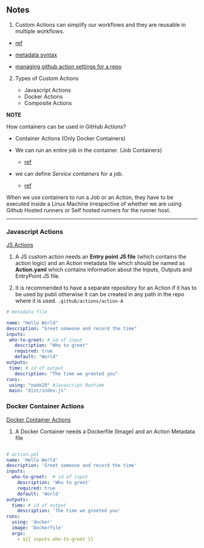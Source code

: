 ## Notes

1. Custom Actions can simplify our workflows and they are reusable in multiple workflows.

 - [ref](https://docs.github.com/en/actions/creating-actions/about-custom-actions)

 - [metadata syntax](https://docs.github.com/en/actions/creating-actions/metadata-syntax-for-github-actions#runs-for-javascript-actions)

 - [managing github action settings for a repo](https://docs.github.com/en/repositories/managing-your-repositorys-settings-and-features/enabling-features-for-your-repository/managing-github-actions-settings-for-a-repository)

2. Types of Custom Actions

   - Javascript Actions
   - Docker Actions
   - Composite Actions

**NOTE**

How containers can be used in GitHub Actions?

 - Container Actions (Only Docker Containers)

 - We can run an entire job in the container. (Job Containers)
   - [ref](https://docs.github.com/en/actions/using-workflows/workflow-syntax-for-github-actions#jobsjob_idcontainer)

 - we can define *Service containers* for a job.
   - [ref](https://docs.github.com/en/actions/using-workflows/workflow-syntax-for-github-actions#jobsjob_idservices)

When we use containers to run a Job or an Action, they have to be executed inside a Linux Machine irrespective of whether we are using Github Hosted runners or Self hosted runners for the runner host.

-----

### Javascript Actions

[JS Actions](https://docs.github.com/en/actions/creating-actions/creating-a-javascript-action)

1) A JS custom action needs an **Entry point JS file** (which contains the action logic) and an Action metadata file which should be named as **Action.yaml** which contains information about the Inputs, Outputs and EntryPoint JS file. 

2) It is recommended to have a separate repository for an Action if it has to be used by publi otherwise it can be created in any path in the repo where it is used. 
  `.github/actions/action-A`

 ```yml
 # metadata file

name: "Hello World"
description: "Greet someone and record the time"
inputs:
  who-to-greet: # id of input
    description: "Who to greet"
    required: true
    default: "World"
outputs:
  time: # id of output
    description: "The time we greeted you"
runs:
  using: "node20" #Javascript Runtime
  main: "dist/index.js"

 ``` 

### Docker Container Actions

[Docker Container Actions](https://docs.github.com/en/actions/creating-actions/creating-a-docker-container-action)

1) A Docker Container needs a Dockerfile (Image) and an Action Metadata file

``` yml

# action.yml
name: 'Hello World'
description: 'Greet someone and record the time'
inputs:
  who-to-greet:  # id of input
    description: 'Who to greet'
    required: true
    default: 'World'
outputs:
  time: # id of output
    description: 'The time we greeted you'
runs:
  using: 'docker'
  image: 'Dockerfile'
  args:
    - ${{ inputs.who-to-greet }}

```